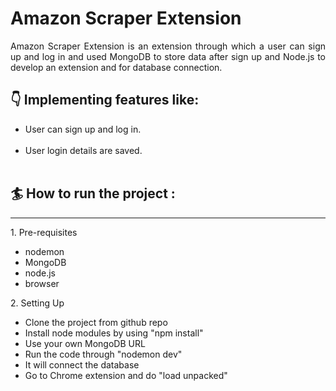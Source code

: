 <h1>Amazon Scraper Extension </h1>

<p align="justify">Amazon Scraper Extension is an extension through which a user can sign up and log in and used MongoDB to store
data after sign up and Node.js to develop an extension and for database connection.</p> 

<h2>👇 Implementing features like:</h2>


<ul>
<li>User can sign up and log in.</li>
<br/>
<li>User login details are saved.</li>
<br/>
</ul>

<h2>🏄 How to run the project :</h2>
<hr/>
  1. Pre-requisites
    <ul>
    <li> nodemon </li>
    <li> MongoDB </li>
    <li> node.js</li>
    <li> browser</li>
    </ul>
  2. Setting Up
    <ul>
    <li> Clone the project from github repo </li>
    <li> Install node modules by using "npm install"</li>
    <li> Use your own MongoDB URL</li>
    <li> Run the code through "nodemon dev"</li>
    <li> It will connect the database</li>
    <li> Go to Chrome extension and do "load unpacked" </li>
    </ul>
